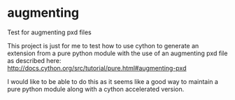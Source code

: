 augmenting
==========

Test for augmenting pxd files

This project is just for me to test how to use cython to generate an extension
from a pure python module with the use of an augmenting pxd file as described
here:
http://docs.cython.org/src/tutorial/pure.html#augmenting-pxd

I would like to be able to do this as it seems like a good way to maintain a
pure python module along with a cython accelerated version.